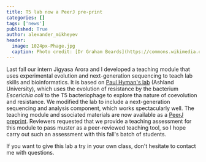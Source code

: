 ```yaml
---
title: T5 lab now a PeerJ pre-print
categories: []
tags: ['news']
published: True
author: alexander_mikheyev
header:
  image: 1024px-Phage.jpg
  caption: Photo credit: [Dr Graham Beards](https://commons.wikimedia.org/wiki/File:Phage.jpg)
---
```


Last fall our intern Jigyasa Arora and I developed a teaching module that uses experimental evolution and next-generation sequencing to teach lab skills and bioinformatics. It is based on [Paul Hyman's lab](http://www.ncbi.nlm.nih.gov/pmc/articles/PMC3895413) (Ashland University), which uses the evolution of resistance by the bacterium *Escerichia coli* to the T5 bacteriophage to explore tha nature of coevolution and resistance. We modified the lab to include a next-generation sequencing and analysis component, which works spectacularly well. The teaching module and ssociated materials are now available as a [PeerJ preprint](https://peerj.com/manuscripts/6635/). Reviewers  requested that we provide a teaching assessment for this module to pass muster as a peer-reviewed teaching tool, so I hope carry out such an assessment with this fall's batch of students. 

If you want to give this lab a try in your own class, don't hesitate to contact me with questions.
